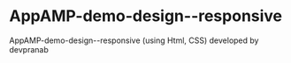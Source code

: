 # AppAMP-demo-design--responsive
AppAMP-demo-design--responsive (using Html, CSS)
developed by devpranab
